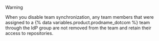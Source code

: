 > [!WARNING]
> When you disable team synchronization, any team members that were assigned to a {% data variables.product.prodname_dotcom %} team through the IdP group are not removed from the team and retain their access to repositories.
